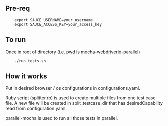 ## Pre-req

```
	export SAUCE_USERNAME=your_username
	export SAUCE_ACCESS_KEY=your_access_key
```

## To run

Once in root of directory (i.e. pwd is mocha-webdriverio-parallel)

```
	./run_tests.sh
```

## How it works

Put in desired browser / os configurations in configurations.yaml.

Ruby script (splitter.rb) is used to create multiple files from one test case file. A new file will be created in split_testcase_dir that has desiredCapability read from configuration.yaml.

parallel-mocha is used to run all those tests in parallel.